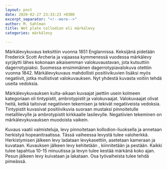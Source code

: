 ```yaml
---
layout: post
date: 2020-02-27 23:33:23 +0300
excerpt_separator: "<!--more-->"
author: M. Sahlman
title: Wet plate collodion eli märkälevy
categories: märkälevy

---
```

Märkälevykuvaus keksittiin vuonna 1851 Englannissa. Keksijänä pidetään Frederick Scott Archeria ja vajaassa kymmenessä vuodessa märkälevy syrjäytti lähes kokonaan aikaisemman valokuvaustavan, jota kutsuttiin dagerrotypiaksi. Suomessa ensimmäinen dagerrotypiavalokuva otettiin vuonna 1842. Märkälevykuvaus mahdollisti positiivikuvien lisäksi myös negatiivit, jotka mullistivat valokuvauksen. Nyt yhdestä kuvasta voitiin tehdä useita vedoksia. 

<!--more-->

Märkälevykuvauksen kulta-aikaan kuvaajat jaettiin usein kolmeen kategoriaan oli tintypistit, ambrotypistit ja valokuvaajat. Valokuvaajat olivat heitä, ketkä taitoivat negatiivien tekemisen ja tekivät negatiiveista vedoksia. Tintypistit kuvasivat positiivikuvia suoraan mustaksi pinnoitetulle metallilevylle ja ambrotypistit kirkkaalle lasilevylle. Negatiivien tekeminen on märkälevykuvauksen muodoista vaikein. 

Kuvaus vaatii valmisteluja, levy pinnoitetaan kollodion-liuoksella ja annetaan herkistyä hopeanitraatissa. Tässä vaiheessa levystä tulee valoherkkä. Herkistymisen jälkeen levy ladataan levykasettiin, asetetaan kameraan ja kuvataan. Kuvauksen jälkeen levy kehitetään , kiinnitetään ja pestään. Kaikki tulee tapahtua  10-15 minuutissa ja levyn tulee kestää märkänä koko ajan. Pesun jälkeen levy kuivataan ja lakataan. Osa työvaiheista tulee tehdä pimeässä. 